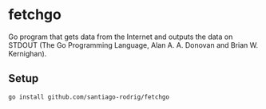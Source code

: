 # fetchgo

Go program that gets data from the Internet and outputs
the data on STDOUT (The Go Programming Language, Alan A. A. Donovan and Brian W. Kernighan).

## Setup

```sh
go install github.com/santiago-rodrig/fetchgo
```
